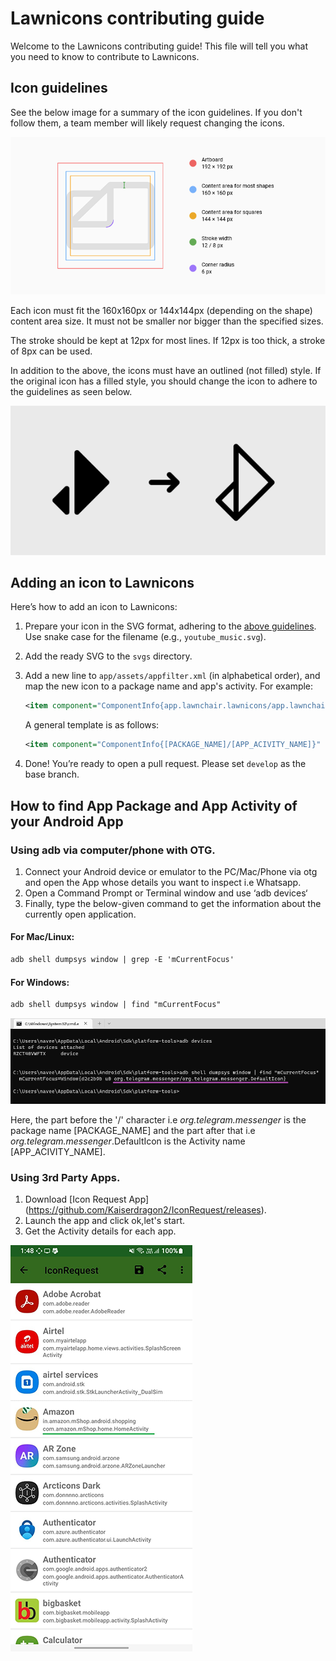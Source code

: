 # Lawnicons contributing guide
Welcome to the Lawnicons contributing guide! This file will tell you  what you need to know to contribute to Lawnicons.

## Icon guidelines
See the below image for a summary of the icon guidelines. If you don't follow them, a team member will likely request changing the icons.

![](./contributing-image-1.png)

Each icon must fit the 160x160px or 144x144px (depending on the shape) content area size. It must not be smaller nor bigger than the specified sizes.

The stroke should be kept at 12px for most lines. If 12px is too thick, a stroke of 8px can be used.

In addition to the above, the icons must have an outlined (not filled) style. If the original icon has a filled style, you should change the icon to adhere to the guidelines as seen below.

![](./contributing-image-2.png)

## Adding an icon to Lawnicons
Here’s how to add an icon to&nbsp;Lawnicons:

1. Prepare your icon in the SVG format, adhering to the [above guidelines](#icon-guidelines). Use snake case for the filename (e.g.,&nbsp;`youtube_music.svg`).

1. Add the ready SVG to the `svgs`&nbsp;directory.


1. Add a new line to `app/assets/appfilter.xml` (in alphabetical order), and map the new icon to a package name and app's activity. For&nbsp;example:

    ```xml
    <item component="ComponentInfo{app.lawnchair.lawnicons/app.lawnchair.lawnicons.MainActivity}" drawable="lawnicons"/> 
    ```

    A general template is as&nbsp;follows:

    ```xml
    <item component="ComponentInfo{[PACKAGE_NAME]/[APP_ACIVITY_NAME]}" drawable="[DRAWABLE NAME]"/> 
    ```
1. Done! You’re ready to open a pull request. Please set `develop` as the base&nbsp;branch.

## How to find App Package and App Activity of your Android App


### Using adb via computer/phone with OTG.

  1. Connect your Android device or emulator to the PC/Mac/Phone via otg and open the App whose details you want to inspect i.e Whatsapp.
  1. Open a Command Prompt or Terminal window and use ‘adb devices‘
  1. Finally, type the below-given command to get the information about the currently open application.

  #### For Mac/Linux:

  ```xml
  adb shell dumpsys window | grep -E 'mCurrentFocus'  
  ```

  #### For Windows:

  ```xml
  adb shell dumpsys window | find "mCurrentFocus"
  ```
  ![](./contributing-image-5.png)

  Here, the part before the '/' character i.e _org.telegram.messenger_ is the package name [PACKAGE_NAME] and the part after that i.e _org.telegram.messenger_.DefaultIcon is the Activity name [APP_ACIVITY_NAME].

### Using 3rd Party Apps.
  1. Download [Icon Request App] (https://github.com/Kaiserdragon2/IconRequest/releases). 
  1. Launch the app and click ok,let's start.
  1. Get the Activity details for each app.

  ![](./contributing-image-6.png)


